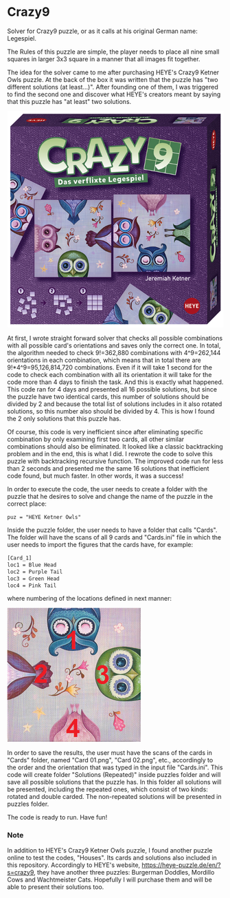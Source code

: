 # Crazy9

Solver for Crazy9 puzzle, or as it calls at his original German name: Legespiel.

The Rules of this puzzle are simple, the player needs to place all nine small squares in larger 3x3 square in a manner that all images fit together.

The idea for the solver came to me after purchasing HEYE's Crazy9 Ketner Owls puzzle. At the back of the box it was written that the puzzle has "two different solutions (at least...)". After founding one of them, I was triggered to find the second one and discover what HEYE's creators meant by saying that this puzzle has "at least" two solutions.

<p align="center">
  <img src="./HEYE Ketner Owls/Ketner Owls.jpg" alt=".." title="Crazy9 Ketner Owls puzzle." />
</p>

At first, I wrote straight forward solver that checks all possible combinations with all possible card's orientations and saves only the correct one. In total, the algorithm needed to check 9!=362,880 combinations with 4^9=262,144 orientations in each combination, which means that in total there are 9!*4^9=95,126,814,720 combinations. Even if it will take 1 second for the code to check each combination with all its orientation it will take for the code more than 4 days to finish the task. And this is exactly what happened. This code ran for 4 days and presented all 16 possible solutions, but since the puzzle have two identical cards, this number of solutions should be divided by 2 and because the total list of solutions includes in it also rotated solutions, so this number also should be divided by 4. This is how I found the 2 only solutions that this puzzle has.

Of course, this code is very inefficient since after eliminating specific combination by only examining first two cards, all other similar combinations should also be eliminated. It looked like a classic backtracking problem and in the end, this is what I did. I rewrote the code to solve this puzzle with backtracking recursive function. The improved code run for less than 2 seconds and presented me the same 16 solutions that inefficient code found, but much faster. In other words, it was a success!

In order to execute the code, the user needs to create a folder with the puzzle that he desires to solve and change the name of the puzzle in the correct place:
```[bash]
puz = "HEYE Ketner Owls"
```

Inside the puzzle folder, the user needs to have a folder that calls "Cards". The folder will have the scans of all 9 cards and "Cards.ini" file in which the user needs to import the figures that the cards have, for example:
```[bash]
[Card_1]
loc1 = Blue Head
loc2 = Purple Tail
loc3 = Green Head
loc4 = Pink Tail
```
where numbering of the locations defined in next manner:
<p>
  <img src="./Locations.png" alt=".." title="Locations." />
</p>

In order to save the results, the user must have the scans of the cards in "Cards" folder, named "Card 01.png", "Card 02.png", etc., accordingly to the order and the orientation that was typed in the input file "Cards.ini". This code will create folder "Solutions (Repeated)" inside puzzles folder and will save all possible solutions that the puzzle has. In this folder all solutions will be presented, including the repeated ones, which consist of two kinds: rotated and double carded. The non-repeated solutions will be presented in puzzles folder.

The code is ready to run. Have fun!

### Note

In addition to HEYE's Crazy9 Ketner Owls puzzle, I found another puzzle online to test the codes, "Houses". Its cards and solutions also included in this repository. Accordingly to HEYE's website, https://heye-puzzle.de/en/?s=crazy9, they have another three puzzles: Burgerman Doddles, Mordillo Cows and Wachtmeister Cats. Hopefully I will purchase them and will be able to present their solutions too.

